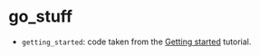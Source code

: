 # go_stuff

* `getting_started`: code taken from the [Getting started](https://go.dev/doc/tutorial/getting-started) tutorial.